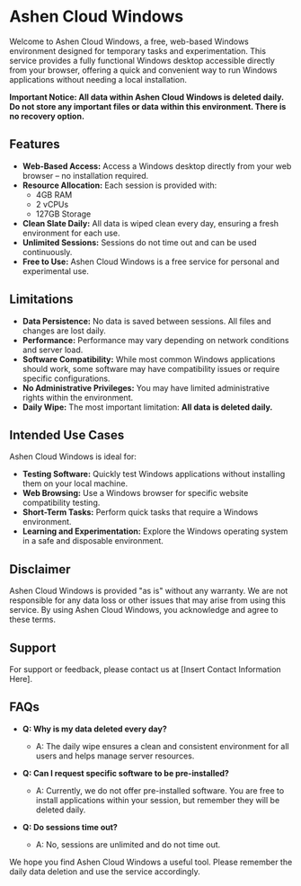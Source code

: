 # Ashen Cloud Windows

Welcome to Ashen Cloud Windows, a free, web-based Windows environment designed for temporary tasks and experimentation. This service provides a fully functional Windows desktop accessible directly from your browser, offering a quick and convenient way to run Windows applications without needing a local installation.

**Important Notice: All data within Ashen Cloud Windows is deleted daily. Do not store any important files or data within this environment. There is no recovery option.**

## Features

*   **Web-Based Access:** Access a Windows desktop directly from your web browser – no installation required.
*   **Resource Allocation:** Each session is provided with:
    *   4GB RAM
    *   2 vCPUs
    *   127GB Storage
*   **Clean Slate Daily:** All data is wiped clean every day, ensuring a fresh environment for each use.
*   **Unlimited Sessions:** Sessions do not time out and can be used continuously.
*   **Free to Use:** Ashen Cloud Windows is a free service for personal and experimental use.

## Limitations

*   **Data Persistence:** No data is saved between sessions. All files and changes are lost daily.
*   **Performance:** Performance may vary depending on network conditions and server load.
*   **Software Compatibility:** While most common Windows applications should work, some software may have compatibility issues or require specific configurations.
*   **No Administrative Privileges:** You may have limited administrative rights within the environment.
*   **Daily Wipe:** The most important limitation: **All data is deleted daily.**

## Intended Use Cases

Ashen Cloud Windows is ideal for:

*   **Testing Software:** Quickly test Windows applications without installing them on your local machine.
*   **Web Browsing:** Use a Windows browser for specific website compatibility testing.
*   **Short-Term Tasks:** Perform quick tasks that require a Windows environment.
*   **Learning and Experimentation:** Explore the Windows operating system in a safe and disposable environment.

## Disclaimer

Ashen Cloud Windows is provided "as is" without any warranty. We are not responsible for any data loss or other issues that may arise from using this service. By using Ashen Cloud Windows, you acknowledge and agree to these terms.

## Support

For support or feedback, please contact us at [Insert Contact Information Here].

## FAQs

*   **Q: Why is my data deleted every day?**
    *   A: The daily wipe ensures a clean and consistent environment for all users and helps manage server resources.

*   **Q: Can I request specific software to be pre-installed?**
    *   A: Currently, we do not offer pre-installed software. You are free to install applications within your session, but remember they will be deleted daily.

*   **Q: Do sessions time out?**
    *   A: No, sessions are unlimited and do not time out.

We hope you find Ashen Cloud Windows a useful tool. Please remember the daily data deletion and use the service accordingly.
